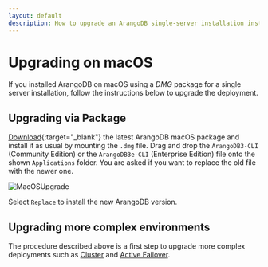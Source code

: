 ```yaml
---
layout: default
description: How to upgrade an ArangoDB single-server installation installed via a DMG package
---
```

# Upgrading on macOS

If you installed ArangoDB on macOS using a _DMG_ package for a single server
installation, follow the instructions below to upgrade the deployment.

## Upgrading via Package

[Download](https://www.arangodb.com/download/){:target="_blank"} the latest
ArangoDB macOS package and install it as usual by mounting the `.dmg` file.
Drag and drop the `ArangoDB3-CLI` (Community Edition) or the `ArangoDB3e-CLI`
(Enterprise Edition) file onto the shown `Applications` folder.
You are asked if you want to replace the old file with the newer one.

![MacOSUpgrade](images/MacOSUpgrade.png) 

Select `Replace` to install the new ArangoDB version.

## Upgrading more complex environments

The procedure described above is a first step to upgrade more complex
deployments such as
[Cluster](architecture-deployment-modes-cluster-architecture.html)
and [Active Failover](architecture-deployment-modes-active-failover.html).
